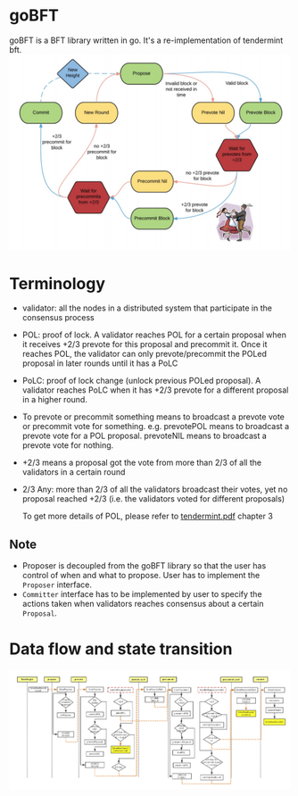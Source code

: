 # goBFT
goBFT is a BFT library written in go. It's a re-implementation of tendermint bft.
![cmd-markdown-logo](resource/tmbft.jpeg)

# Terminology
* validator: all the nodes in a distributed system that participate in the consensus process
* POL: proof of lock. A validator reaches POL for a certain proposal when it receives
  +2/3 prevote for this proposal and precommit it. Once it reaches POL, the validator 
  can only prevote/precommit the POLed proposal in later rounds until it has a PoLC
* PoLC: proof of lock change (unlock previous POLed proposal). A validator reaches PoLC
  when it has +2/3 prevote for a different proposal in a higher round.
* To prevote or precommit something means to broadcast a prevote vote or precommit
  vote for something. e.g. prevotePOL means to broadcast a prevote vote for a POL
  proposal. prevoteNIL means to broadcast a prevote vote for nothing.
* +2/3 means a proposal got the vote from more than 2/3 of all the validators 
  in a certain round
* 2/3 Any: more than 2/3 of all the validators broadcast their votes, yet no proposal
  reached +2/3 (i.e. the validators voted for different proposals)
  
  To get more details of POL, please refer to [tendermint.pdf](https://allquantor.at/blockchainbib/pdf/buchman2016tendermint.pdf) chapter 3

## Note
* Proposer is decoupled from the goBFT library so that the user has control of when
  and what to propose. User has to implement the `Proposer` interface.
* `Committer` interface has to be implemented by user to specify the actions taken when validators
  reaches consensus about a certain `Proposal`.

# Data flow and state transition
![cmd-markdown-logo](resource/goBFT-dataflow.jpeg)
